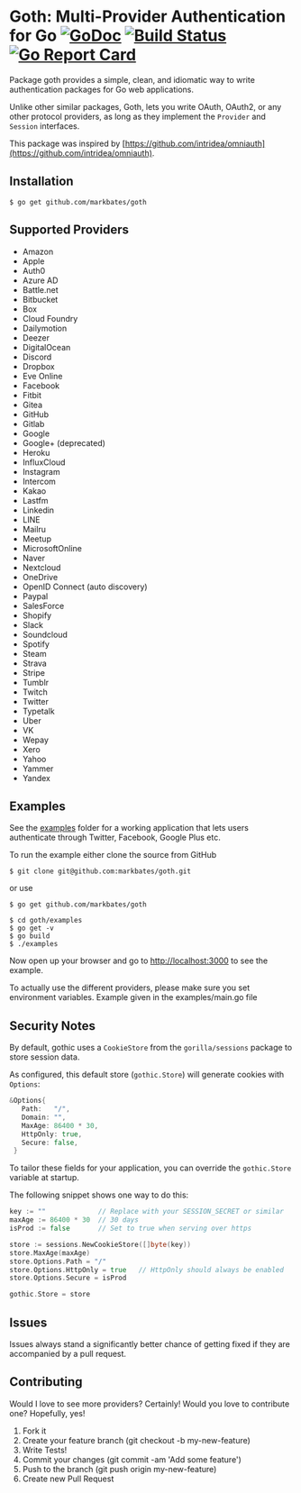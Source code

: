 # Goth: Multi-Provider Authentication for Go [![GoDoc](https://godoc.org/github.com/markbates/goth?status.svg)](https://godoc.org/github.com/markbates/goth) [![Build Status](https://github.com/markbates/goth/workflows/ci/badge.svg)](https://github.com/markbates/goth/actions) [![Go Report Card](https://goreportcard.com/badge/github.com/markbates/goth)](https://goreportcard.com/report/github.com/markbates/goth)

Package goth provides a simple, clean, and idiomatic way to write authentication
packages for Go web applications.

Unlike other similar packages, Goth, lets you write OAuth, OAuth2, or any other
protocol providers, as long as they implement the `Provider` and `Session` interfaces.

This package was inspired by [https://github.com/intridea/omniauth](https://github.com/intridea/omniauth).

## Installation

```text
$ go get github.com/markbates/goth
```

## Supported Providers

* Amazon
* Apple
* Auth0
* Azure AD
* Battle.net
* Bitbucket
* Box
* Cloud Foundry
* Dailymotion
* Deezer
* DigitalOcean
* Discord
* Dropbox
* Eve Online
* Facebook
* Fitbit
* Gitea
* GitHub
* Gitlab
* Google
* Google+ (deprecated)
* Heroku
* InfluxCloud
* Instagram
* Intercom
* Kakao
* Lastfm
* Linkedin
* LINE
* Mailru
* Meetup
* MicrosoftOnline
* Naver
* Nextcloud
* OneDrive
* OpenID Connect (auto discovery)
* Paypal
* SalesForce
* Shopify
* Slack
* Soundcloud
* Spotify
* Steam
* Strava
* Stripe
* Tumblr
* Twitch
* Twitter
* Typetalk
* Uber
* VK
* Wepay
* Xero
* Yahoo
* Yammer
* Yandex

## Examples

See the [examples](examples) folder for a working application that lets users authenticate
through Twitter, Facebook, Google Plus etc.

To run the example either clone the source from GitHub

```text
$ git clone git@github.com:markbates/goth.git
```
or use
```text
$ go get github.com/markbates/goth
```
```text
$ cd goth/examples
$ go get -v
$ go build
$ ./examples
```

Now open up your browser and go to [http://localhost:3000](http://localhost:3000) to see the example.

To actually use the different providers, please make sure you set environment variables. Example given in the examples/main.go file

## Security Notes

By default, gothic uses a `CookieStore` from the `gorilla/sessions` package to store session data.

As configured, this default store (`gothic.Store`) will generate cookies with `Options`:

```go
&Options{
   Path:   "/",
   Domain: "",
   MaxAge: 86400 * 30,
   HttpOnly: true,
   Secure: false,
 }
```

To tailor these fields for your application, you can override the `gothic.Store` variable at startup.

The following snippet shows one way to do this:

```go
key := ""             // Replace with your SESSION_SECRET or similar
maxAge := 86400 * 30  // 30 days
isProd := false       // Set to true when serving over https

store := sessions.NewCookieStore([]byte(key))
store.MaxAge(maxAge)
store.Options.Path = "/"
store.Options.HttpOnly = true   // HttpOnly should always be enabled
store.Options.Secure = isProd

gothic.Store = store
```

## Issues

Issues always stand a significantly better chance of getting fixed if they are accompanied by a
pull request.

## Contributing

Would I love to see more providers? Certainly! Would you love to contribute one? Hopefully, yes!

1. Fork it
2. Create your feature branch (git checkout -b my-new-feature)
3. Write Tests!
4. Commit your changes (git commit -am 'Add some feature')
5. Push to the branch (git push origin my-new-feature)
6. Create new Pull Request
